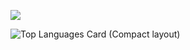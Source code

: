 <!--
**Amplil/Amplil** is a ✨ _special_ ✨ repository because its `README.md` (this file) appears on your GitHub profile.

Here are some ideas to get you started:

- 🔭 I’m currently working on ...
- 🌱 I’m currently learning ...
- 👯 I’m looking to collaborate on ...
- 🤔 I’m looking for help with ...
- 💬 Ask me about ...
- 📫 How to reach me: ...
- 😄 Pronouns: ...
- ⚡ Fun fact: ...
-->

![](https://github-profile-summary-cards.vercel.app/api/cards/profile-details?username=Amplil&theme=vue)
<!-- ![Top Languages Card](https://github-readme-stats.vercel.app/api/top-langs/?username=Amplil) -->
![Top Languages Card (Compact layout)](https://github-readme-stats.vercel.app/api/top-langs/?username=zizi4n5&layout=compact)
